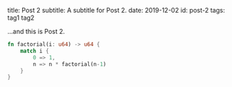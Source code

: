 title: Post 2
subtitle: A subtitle for Post 2.
date: 2019-12-02
id: post-2
tags: tag1 tag2

...and this is Post 2.

```rust
fn factorial(i: u64) -> u64 {
    match i {
        0 => 1,
        n => n * factorial(n-1)
    }
}
```
